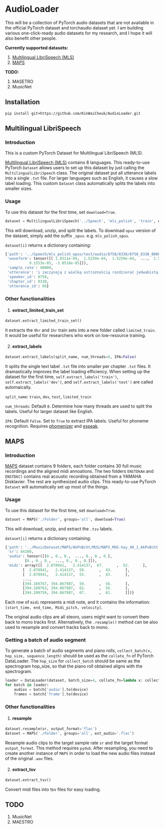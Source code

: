 # AudioLoader
This will be a collection of PyTorch audio datasets that are not available in the official PyTorch dataset and torchaudio dataset yet. I am building various one-click-ready audio datasets for my research, and I hope it will also benefit other people. 

**Currently supported datasets:**
1. [Multilingual LibriSpeech (MLS) ](#multilingual-librispeech)
1. [MAPS](#maps)

**TODO:**
1. MASETRO
1. MusicNet

## Installation
`pip install git+https://github.com/KinWaiCheuk/AudioLoader.git`

## Multilingual LibriSpeech
### Introduction
This is a custom PyTorch Dataset for Multilingual LibriSpeech (MLS).

[Multilingual LibriSpeech (MLS)](http://www.openslr.org/94/) contains 8 languages. This ready-to-use PyTorch `Dataset` allows users to set up this dataset by just calling the `MultilingualLibriSpeech` class. The original dataset put all utterance labels into a single `.txt` file. For larger languages such as English, it causes a slow label loading. This custom `Dataset` class automatically splits the labels into smaller sizes.

### Usage
To use this dataset for the first time, set `download=True`. 

```python
dataset = MultilingualLibriSpeech('../Speech', 'mls_polish', 'train', download=True)
```

This will download, unzip, and split the labels. To download `opus` version of the dataset, simply add the suffix `_opus`. e.g. `mls_polish_opus`.

`dataset[i]` returns a dictionary containing:

```python
{'path': '../Speech/mls_polish_opus/test/audio/8758/8338/8758_8338_000066.opus',
 'waveform': tensor([[ 1.8311e-04,  1.5259e-04,  1.5259e-04,  ...,  1.5259e-04,
           9.1553e-05, -3.0518e-05]]),
 'sample_rate': 48000,
 'utterance': 'i zaczynają z wielką ostrożnością rozdzierać jedwabistą powłokę w tem miejscu gdzie się znajduje głowa poczwarki gdyż młoda mrówka tak jest niedołężną że nawet wykluć się ze swego więzienia nie może bez obcej pomocy wyciągnąwszy ostrożnie więźnia który jest jeszcze omotany w rodzaj pieluszki',
 'speaker_id': 8758,
 'chapter_id': 8338,
 'utterance_id': 66}
```

### Other functionalities

1. #### extract_limited_train_set
```python
dataset.extract_limited_train_set()
```
It extracts the `9hr` and `1hr` train sets into a new folder called `limited_train`. It would be useful for researchers who work on low-resource training.


2. #### extract_labels
```python
dataset.extract_labels(split_name, num_threads=0, IPA=False)
```
It splits the single text label `.txt` file into smaller per chapter `.txt` files. It dramastically improves the label loading efficiency. When setting up the dataset for the first time, `self.extract_labels('train')`, `self.extract_labels('dev')`, and `self.extract_labels('test')` are called automaically.

`split_name`: `train`, `dev`, `test`, `limited_train`

`num_threads`: Default `0`. Determine how many threads are used to split the labels. Useful for larger dataset like English.

`IPA`: Default `False`. Set to `True` to extract IPA labels. Useful for phoneme recognition. Requires [phomenizer](https://github.com/bootphon/phonemizer) and [espeak](https://github.com/espeak-ng/espeak-ng).

## MAPS
### Introduction
[MAPS](https://amubox.univ-amu.fr/index.php/s/iNG0xc5Td1Nv4rR?path=%2F) dataset contains 9 folders, each folder contains 30 full music recordings and the aligned midi annoations. The two folders `ENSTDkAm` and `ENSTDkCl` contains real acoustic recording obtained from a YAMAHA Disklavier. The rest are synthesized audio clips. This ready-to-use PyTorch `Dataset` will automatically set up most of the things.

### Usage
To use this dataset for the first time, set `download=True`. 

```python
dataset = MAPS('./Folder', groups='all', download=True)
```

This will download, unzip, and extract the `.tsv` labels.

`dataset[i]` returns a dictionary containing:

```python
{'path': '../MusicDataset/MAPS/AkPnBcht/MUS/MAPS_MUS-hay_40_1_AkPnBcht.wav',
 'sr': 44100,
 'audio': tensor([[0., 0., 0.,  ..., 0., 0., 0.],
         [0., 0., 0.,  ..., 0., 0., 0.]]),
 'midi': array([[  2.078941,   2.414137,  67.      ,  52.      ],
        [  2.078941,   2.414137,  59.      ,  43.      ],
        [  2.078941,   2.414137,  55.      ,  43.      ],
        ...,
        [394.169767, 394.867987,  59.      ,  56.      ],
        [394.189763, 394.867987,  62.      ,  56.      ],
        [394.209759, 394.867987,  67.      ,  62.      ]])}
```

Each row of `midi` represents a midi note, and it contains the information: `[start_time, end_time, Midi_pitch, velocity]`.

The original audio clips are all steoro, users might want to convert them back to mono tracks first. Alternatively, the `.resample()` method can be also used to resample and convert tracks back to mono.

### Getting a batch of audio segment
To generate a batch of audio segments and piano rolls, `collect_batch(x, hop_size, sequence_length)` should be used as the `collate_fn` of PyTorch DataLoader. The `hop_size` for `collect_batch` should be same as the spectrogram hop_size, so that the piano roll obtained aligns with the spectrogram.

```python
loader = DataLoader(dataset, batch_size=4, collate_fn=lambda x: collect_batch(x, hop_size, sequence_length))
for batch in loader:
    audios = batch['audio'].to(device)
    frames = batch['frame'].to(device)
```

### Other functionalities

1. #### resample
```python
dataset.resample(sr, output_format='flac')
dataset = MAPS('./Folder', groups='all', ext_audio='.flac')
```
Resample audio clips to the target sample rate `sr` and the target format `output_format`. This method requires `pydub`. After resampling, you need to create another instance of `MAPS` in order to load the new audio files instead of the original `.wav` files.


2. #### extract_tsv
```python
dataset.extract_tsv()
```
Convert midi files into tsv files for easy loading.



## TODO
1. MusicNet
1. MAESTRO



